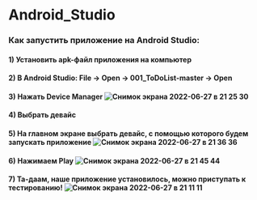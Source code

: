# Android_Studio
### Как запустить приложение на Android Studio:
#### 1) Установить apk-файл приложения на компьютер
#### 2) В Android Studio: File -> Open -> 001_ToDoList-master -> Open
#### 3) Нажать Device Manager ![Снимок экрана 2022-06-27 в 21 25 30](https://user-images.githubusercontent.com/97560197/176010810-56771fe4-6c67-4fa9-baee-eecc3aad4066.png)
#### 4) Выбрать девайс
#### 5) На главном экране выбрать девайс, с помощью которого будем запускать приложение ![Снимок экрана 2022-06-27 в 21 36 36](https://user-images.githubusercontent.com/97560197/176012120-c30f8858-d6fe-43bc-90a3-4dfc8021b1bb.png)
#### 6) Нажимаем Play ![Снимок экрана 2022-06-27 в 21 45 44](https://user-images.githubusercontent.com/97560197/176013521-94bb1082-7408-478a-95ef-1b8336e2fe0a.png)
#### 7) Та-даам, наше приложение установилось, можно приступать к тестированию! ![Снимок экрана 2022-06-27 в 21 11 11](https://user-images.githubusercontent.com/97560197/176013858-f71c72a6-8463-45a7-970a-4f9c9234bade.png)



